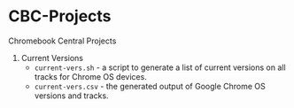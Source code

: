 # CBC-Projects
Chromebook Central Projects

1. Current Versions
   * `current-vers.sh`  - a script to generate a list of current versions on all tracks for Chrome OS devices.
   * `current-vers.csv` - the generated output of Google Chrome OS versions and tracks.
